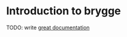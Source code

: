 # Introduction to brygge

TODO: write [great documentation](http://jacobian.org/writing/what-to-write/)
